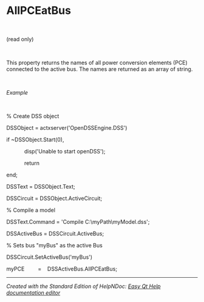 # AllPCEatBus

&nbsp;

(read only)

&nbsp;

This property returns the names of all power conversion elements (PCE) connected to the active bus. The names are returned as an array of string.

&nbsp;

*Example*

&nbsp;

% Create DSS object

DSSObject = actxserver('OpenDSSEngine.DSS')

if ~DSSObject.Start(0),

&nbsp; &nbsp; &nbsp; &nbsp; &nbsp; &nbsp; disp('Unable to start openDSS');

&nbsp; &nbsp; &nbsp; &nbsp; &nbsp; &nbsp; return

end;

DSSText = DSSObject.Text;

DSSCircuit = DSSObject.ActiveCircuit;

% Compile a model &nbsp; &nbsp;

DSSText.Command = 'Compile C:\\myPath\\myModel.dss';

DSSActiveBus = DSSCircuit.ActiveBus;

% Sets bus "myBus" as the active Bus

DSSCircuit.SetActiveBus('myBus')

myPCE &nbsp; &nbsp; &nbsp; &nbsp; =&nbsp; &nbsp; DSSActiveBus.AllPCEatBus;


***
_Created with the Standard Edition of HelpNDoc: [Easy Qt Help documentation editor](<https://www.helpndoc.com>)_

